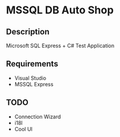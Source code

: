 # MSSQL DB Auto Shop

## Description

Microsoft SQL Express + C# Test Application

## Requirements

- Visual Studio
- MSSQL Express

## TODO

- Connection Wizard
- i18l
- Cool UI

